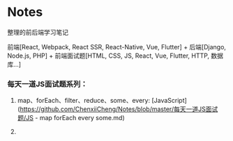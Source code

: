 # Notes

整理的前后端学习笔记

前端[React, Webpack, React SSR, React-Native, Vue, Flutter] + 后端[Django, Node.js, PHP] + 前端面试题[HTML, CSS, JS, React, Vue, Flutter, HTTP, 数据库...]


### 每天一道JS面试题系列：
1. map、forEach、filter、reduce、some、every: [JavaScript](https://github.com/ChenxiiCheng/Notes/blob/master/每天一道JS面试题/JS - map forEach every some.md)

2. 

   
